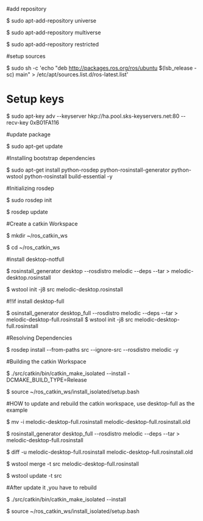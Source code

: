 #add repository

$ sudo apt-add-repository universe

$ sudo apt-add-repository multiverse

$ sudo apt-add-repository restricted



#setup sources

$ sudo sh -c 'echo "deb http://packages.ros.org/ros/ubuntu $(lsb_release -sc) main" > /etc/apt/sources.list.d/ros-latest.list'

# Setup keys

$ sudo apt-key adv --keyserver hkp://ha.pool.sks-keyservers.net:80 --recv-key 0xB01FA116

#update package

$ sudo apt-get update

#Installing bootstrap dependencies

$ sudo apt-get install python-rosdep python-rosinstall-generator python-wstool python-rosinstall build-essential -y

#Initializing rosdep

$ sudo rosdep init

$ rosdep update


#Create a catkin Workspace

$ mkdir ~/ros_catkin_ws

$ cd ~/ros_catkin_ws

#install desktop-notfull

$ rosinstall_generator desktop --rosdistro melodic --deps --tar > melodic-desktop.rosinstall

$ wstool init -j8 src melodic-desktop.rosinstall


#!!if install desktop-full

$ osinstall_generator desktop_full --rosdistro melodic --deps --tar > melodic-desktop-full.rosinstall
$ wstool init -j8 src melodic-desktop-full.rosinstall


#Resolving Dependencies

$ rosdep install --from-paths src --ignore-src --rosdistro melodic -y


#Building the catkin Workspace

$ ./src/catkin/bin/catkin_make_isolated --install -DCMAKE_BUILD_TYPE=Release

$ source ~/ros_catkin_ws/install_isolated/setup.bash


#HOW to update and rebuild the catkin workspace, use desktop-full as the example

$ mv -i melodic-desktop-full.rosinstall melodic-desktop-full.rosinstall.old

$ rosinstall_generator desktop_full --rosdistro melodic --deps --tar > melodic-desktop-full.rosinstall


$ diff -u melodic-desktop-full.rosinstall melodic-desktop-full.rosinstall.old

$ wstool merge -t src melodic-desktop-full.rosinstall

$ wstool update -t src

#After update it ,you have to rebuild

$ ./src/catkin/bin/catkin_make_isolated --install

$ source ~/ros_catkin_ws/install_isolated/setup.bash
